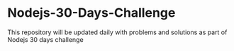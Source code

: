 # Nodejs-30-Days-Challenge

This repository will be updated daily with problems and solutions as part of Nodejs 30 days challenge